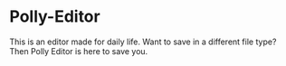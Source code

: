 # Polly-Editor
This is an editor made for daily life.  Want to save in a different file type? Then Polly Editor is here to save you.
